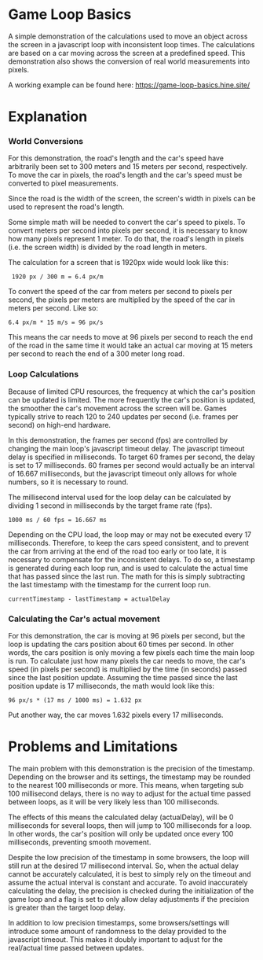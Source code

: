 # Game Loop Basics
A simple demonstration of the calculations used to move an object across the screen in a javascript loop with inconsistent loop times.
The calculations are based on a car moving across the screen at a predefined speed.
This demonstration also shows the conversion of real world measurements into pixels.

A working example can be found here: https://game-loop-basics.hine.site/

# Explanation
### World Conversions
For this demonstration, the road's length and the car's speed have arbitrarily been set to 300 meters and 15 meters per second, respectively.
To move the car in pixels, the road's length and the car's speed must be converted to pixel measurements.

Since the road is the width of the screen, the screen's width in pixels can be used to represent the road's length.

Some simple math will be needed to convert the car's speed to pixels.
To convert meters per second into pixels per second, it is necessary to know how many pixels represent 1 meter.
To do that, the road's length in pixels (i.e. the screen width) is divided by the road length in meters.

The calculation for a screen that is 1920px wide would look like this:
```
 1920 px / 300 m = 6.4 px/m
```

To convert the speed of the car from meters per second to pixels per second, 
the pixels per meters are multiplied by the speed of the car in meters per second. Like so:
```
6.4 px/m * 15 m/s = 96 px/s
```

This means the car needs to move at 96 pixels per second to reach the end of the road
in the same time it would take an actual car moving at 15 meters per second to reach the end
of a 300 meter long road.

### Loop Calculations
Because of limited CPU resources, the frequency at which the car's position can be updated is limited.
The more frequently the car's position is updated, the smoother the car's movement across the screen will be.
Games typically strive to reach 120 to 240 updates per second (i.e. frames per second) on high-end hardware.

In this demonstration, the frames per second (fps) are controlled by changing the main loop's javascript timeout delay.
The javascript timeout delay is specified in milliseconds. To target 60 frames per second, the delay is set to 17 milliseconds.
60 frames per second would actually be an interval of 16.667 milliseconds, but the javascript timeout only allows for whole numbers, so it is necessary to round.

The millisecond interval used for the loop delay can be calculated by dividing 1 second in milliseconds by the target frame rate (fps).
```
1000 ms / 60 fps = 16.667 ms
```

Depending on the CPU load, the loop may or may not be executed every 17 milliseconds.
Therefore, to keep the cars speed consistent, and to prevent the car from arriving at the end of the road too early or too late, it is necessary to compensate for the inconsistent delays.
To do so, a timestamp is generated during each loop run, and is used to calculate the actual time that has passed since the last run.
The math for this is simply subtracting the last timestamp with the timestamp for the current loop run.
```
currentTimestamp - lastTimestamp = actualDelay
```

### Calculating the Car's actual movement
For this demonstration, the car is moving at 96 pixels per second, but the loop is updating the cars position about 60 times per second.
In other words, the cars position is only moving a few pixels each time the main loop is run.
To calculate just how many pixels the car needs to move, the car's speed (in pixels per second) is multiplied by the time (in seconds) passed since the last position update.
Assuming the time passed since the last position update is 17 milliseconds, the math would look like this:
```
96 px/s * (17 ms / 1000 ms) = 1.632 px
```
Put another way, the car moves 1.632 pixels every 17 milliseconds.

# Problems and Limitations
The main problem with this demonstration is the precision of the timestamp.
Depending on the browser and its settings, the timestamp may be rounded to the nearest 100 milliseconds or more.
This means, when targeting sub 100 millisecond delays, there is no way to adjust for the actual time passed between loops, as it will be very likely less than 100 milliseconds.

The effects of this means the calculated delay (actualDelay), will be 0 milliseconds for several loops, then will jump to 100 milliseconds for a loop.
In other words, the car's position will only be updated once every 100 milliseconds, preventing smooth movement.

Despite the low precision of the timestamp in some browsers, the loop will still run at the desired 17 millisecond interval. 
So, when the actual delay cannot be accurately calculated, it is best to simply rely on the timeout and assume the actual interval is constant and accurate.
To avoid inaccurately calculating the delay, the precision is checked during the initialization of the game loop and a flag is set to only allow delay adjustments if the precision is greater than the target loop delay.

In addition to low precision timestamps, some browsers/settings will introduce some amount of randomness to the delay provided to the javascript timeout.
This makes it doubly important to adjust for the real/actual time passed between updates.
